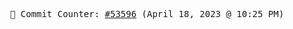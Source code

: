<p align="center">
    <samp>
        📮 Commit Counter: <a href="https://github.com/Javascript-void0/Javascript-void0/commits/main">#53596</a> (April 18, 2023 @ 10:25 PM)
    </samp>
</p>